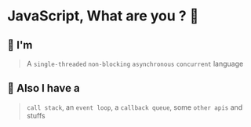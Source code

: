 # JavaScript, What are you ? 🤔

## 🦄 I'm
> A `single-threaded` `non-blocking` `asynchronous` `concurrent` language

## 🦄 Also I have a
> `call stack`, an `event loop`, a `callback queue`, some `other apis` and stuffs
